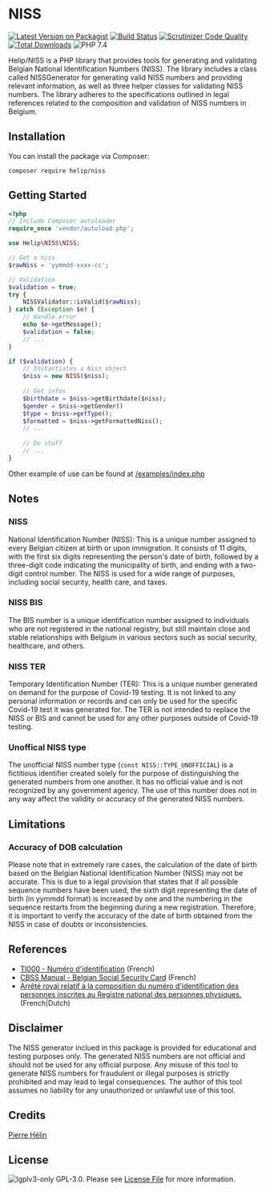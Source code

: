 NISS
==============

[![Latest Version on Packagist](https://img.shields.io/packagist/v/helip/niss.svg?style=flat-square)](https://packagist.org/packages/helip/niss) [![Build Status](https://scrutinizer-ci.com/g/helinp/helip-niss/badges/build.png?b=master)](https://scrutinizer-ci.com/g/helinp/helip-niss/build-status/master) [![Scrutinizer Code Quality](https://scrutinizer-ci.com/g/helinp/helip-niss/badges/quality-score.png?b=master)](https://scrutinizer-ci.com/g/helinp/helip-niss/?branch=master) [![Total Downloads](https://img.shields.io/packagist/dt/helip/niss.svg?style=flat-square)](https://packagist.org/packages/helip/niss) ![PHP 7.4](https://img.shields.io/badge/PHP-7.4-green)

Helip/NISS is a PHP library that provides tools for generating and validating Belgian National Identification Numbers (NISS). 
The library includes a class called NISSGenerator for generating valid NISS numbers and providing relevant information, as well as three helper classes for validating NISS numbers. The library adheres to the specifications outlined in legal references related to the composition and validation of NISS numbers in Belgium.

Installation
------------

You can install the package via Composer:
```shell
composer require helip/niss
```

Getting Started
---------------
```php
<?php
// Include Composer autoloader
require_once 'vendor/autoload.php';

use Helip\NISS\NISS;

// Get a niss
$rawNiss = 'yymmdd-xxxx-cc';

// Validation
$validation = true;
try {
    NISSValidator::isValid($rawNiss);
} catch (Exception $e) {
    // Handle error
    echo $e->getMessage();
    $validation = false;
    // ...
}

if ($validation) {
    // Instantiates a Niss object
    $niss = new NISS($niss);
    
    // Get infos
    $birthdate = $niss->getBirthdate($niss);
    $gender = $niss->getGender()
    $type = $niss->getType();
    $formatted = $niss->getFormattedNiss();
    // ...
    
    // Do stuff
    // ...
}
```

Other example of use can be found at [/examples/index.php](/examples/index.php)

Notes
----

### NISS
National Identification Number (NISS): This is a unique number assigned to every Belgian citizen at birth or upon immigration. It consists of 11 digits, with the first six digits representing the person's date of birth, followed by a three-digit code indicating the municipality of birth, and ending with a two-digit control number. The NISS is used for a wide range of purposes, including social security, health care, and taxes.

### NISS BIS
The BIS number is a unique identification number assigned to individuals who are not registered in the national registry, but still maintain close and stable relationships with Belgium in various sectors such as social security, healthcare, and others.

### NISS TER
Temporary Identification Number (TER): This is a unique number generated on demand for the purpose of Covid-19 testing. It is not linked to any personal information or records and can only be used for the specific Covid-19 test it was generated for. The TER is not intended to replace the NISS or BIS and cannot be used for any other purposes outside of Covid-19 testing.

### Unoffical NISS type
The unofficial NISS number type (`const NISS::TYPE_UNOFFICIAL`) is a fictitious identifier created solely for the purpose of distinguishing the generated numbers from one another. It has no official value and is not recognized by any government agency. The use of this number does not in any way affect the validity or accuracy of the generated NISS numbers.


Limitations
-----------
### Accuracy of DOB calculation
Please note that in extremely rare cases, the calculation of the date of birth based on the Belgian National Identification Number (NISS) may not be accurate. This is due to a legal provision that states that if all possible sequence numbers have been used, the sixth digit representing the date of birth (in yymmdd format) is increased by one and the numbering in the sequence restarts from the beginning during a new registration. Therefore, it is important to verify the accuracy of the date of birth obtained from the NISS in case of doubts or inconsistencies.


References
----------

* [TI000 - Numéro d'identification](https://www.ibz.rrn.fgov.be/fileadmin/user_upload/fr/rn/instructions/liste-TI/TI000_Numero-identification.pdf) (French)
* [CBSS Manual - Belgian Social Security Card](https://www.ksz-bcss.fgov.be/sites/default/files/assets/services_et_support/cbss_manual_fr.pdf ) (French)
* [Arrêté royal relatif à la composition du numéro d'identification des personnes inscrites au Registre national des personnes physiques. ](https://www.ejustice.just.fgov.be/cgi_loi/change_lg.pl?language=fr&la=F&cn=1984040333&table_name=loi) (French|Dutch)

Disclaimer
--------

The NISS generator inclued in this package is provided for educational and testing purposes only. The generated NISS numbers are not official and should not be used for any official purpose. Any misuse of this tool to generate NISS numbers for fraudulent or illegal purposes is strictly prohibited and may lead to legal consequences. The author of this tool assumes no liability for any unauthorized or unlawful use of this tool.

Credits
-------
[Pierre Hélin](https://github.com/helinp)

License
-------
![lgplv3-only](https://www.gnu.org/graphics/lgplv3-88x31.png)
GPL-3.0. Please see [License File](https://www.gnu.org/licenses/lgpl-3.0.txt) for more information.
